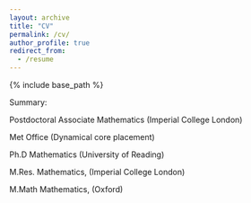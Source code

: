 ```yaml
---
layout: archive
title: "CV"
permalink: /cv/
author_profile: true
redirect_from:
  - /resume
---
```


{% include base_path %}

Summary:

Postdoctoral Associate Mathematics (Imperial College London)

Met Office (Dynamical core placement)

Ph.D Mathematics (University of Reading)

M.Res. Mathematics, (Imperial College London)

M.Math Mathematics, (Oxford)